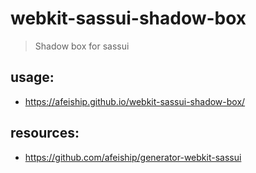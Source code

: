 # webkit-sassui-shadow-box
> Shadow box for sassui

## usage:
+ https://afeiship.github.io/webkit-sassui-shadow-box/

## resources:
+ https://github.com/afeiship/generator-webkit-sassui
